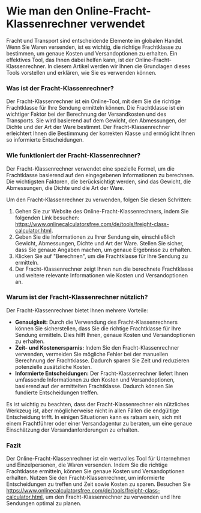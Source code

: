 Wie man den Online-Fracht-Klassenrechner verwendet
==================================================

Fracht und Transport sind entscheidende Elemente im globalen Handel. Wenn Sie Waren versenden, ist es wichtig, die richtige Frachtklasse zu bestimmen, um genaue Kosten und Versandoptionen zu erhalten. Ein effektives Tool, das Ihnen dabei helfen kann, ist der Online-Fracht-Klassenrechner. In diesem Artikel werden wir Ihnen die Grundlagen dieses Tools vorstellen und erklären, wie Sie es verwenden können.

### Was ist der Fracht-Klassenrechner?

Der Fracht-Klassenrechner ist ein Online-Tool, mit dem Sie die richtige Frachtklasse für Ihre Sendung ermitteln können. Die Frachtklasse ist ein wichtiger Faktor bei der Berechnung der Versandkosten und des Transports. Sie wird basierend auf dem Gewicht, den Abmessungen, der Dichte und der Art der Ware bestimmt. Der Fracht-Klassenrechner erleichtert Ihnen die Bestimmung der korrekten Klasse und ermöglicht Ihnen so informierte Entscheidungen.

### Wie funktioniert der Fracht-Klassenrechner?

Der Fracht-Klassenrechner verwendet eine spezielle Formel, um die Frachtklasse basierend auf den eingegebenen Informationen zu berechnen. Die wichtigsten Faktoren, die berücksichtigt werden, sind das Gewicht, die Abmessungen, die Dichte und die Art der Ware.

Um den Fracht-Klassenrechner zu verwenden, folgen Sie diesen Schritten:

1. Gehen Sie zur Website des Online-Fracht-Klassenrechners, indem Sie folgenden Link besuchen: <https://www.onlinecalculatorsfree.com/de/tools/freight-class-calculator.html>.
2. Geben Sie die Informationen zu Ihrer Sendung ein, einschließlich Gewicht, Abmessungen, Dichte und Art der Ware. Stellen Sie sicher, dass Sie genaue Angaben machen, um genaue Ergebnisse zu erhalten.
3. Klicken Sie auf "Berechnen", um die Frachtklasse für Ihre Sendung zu ermitteln.
4. Der Fracht-Klassenrechner zeigt Ihnen nun die berechnete Frachtklasse und weitere relevante Informationen wie Kosten und Versandoptionen an.

### Warum ist der Fracht-Klassenrechner nützlich?

Der Fracht-Klassenrechner bietet Ihnen mehrere Vorteile:

- **Genauigkeit:** Durch die Verwendung des Fracht-Klassenrechners können Sie sicherstellen, dass Sie die richtige Frachtklasse für Ihre Sendung ermitteln. Dies hilft Ihnen, genaue Kosten und Versandoptionen zu erhalten.
- **Zeit- und Kostenersparnis:** Indem Sie den Fracht-Klassenrechner verwenden, vermeiden Sie mögliche Fehler bei der manuellen Berechnung der Frachtklasse. Dadurch sparen Sie Zeit und reduzieren potenzielle zusätzliche Kosten.
- **Informierte Entscheidungen:** Der Fracht-Klassenrechner liefert Ihnen umfassende Informationen zu den Kosten und Versandoptionen, basierend auf der ermittelten Frachtklasse. Dadurch können Sie fundierte Entscheidungen treffen.

Es ist wichtig zu beachten, dass der Fracht-Klassenrechner ein nützliches Werkzeug ist, aber möglicherweise nicht in allen Fällen die endgültige Entscheidung trifft. In einigen Situationen kann es ratsam sein, sich mit einem Frachtführer oder einer Versandagentur zu beraten, um eine genaue Einschätzung der Versandanforderungen zu erhalten.

### Fazit

Der Online-Fracht-Klassenrechner ist ein wertvolles Tool für Unternehmen und Einzelpersonen, die Waren versenden. Indem Sie die richtige Frachtklasse ermitteln, können Sie genaue Kosten und Versandoptionen erhalten. Nutzen Sie den Fracht-Klassenrechner, um informierte Entscheidungen zu treffen und Zeit sowie Kosten zu sparen. Besuchen Sie <https://www.onlinecalculatorsfree.com/de/tools/freight-class-calculator.html>, um den Fracht-Klassenrechner zu verwenden und Ihre Sendungen optimal zu planen.